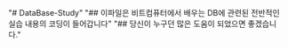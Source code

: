 "# DataBase-Study" 
"## 이파일은 비트컴퓨터에서 배우는 DB에 관련된 전반적인 실습 내용의 코딩이 들어갑니다"
"## 당신이 누구던 많은 도움이 되었으면 좋겠습니다."
